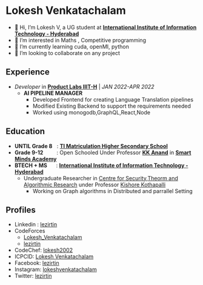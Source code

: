 # Lokesh Venkatachalam

- 👋 Hi, I’m Lokesh V, a UG student at [**International Institute of Information Technology - Hyderabad**](https://www.iiit.ac.in/)
- 👀 I’m interested in Maths , Competitive programming
- 🌱 I’m currently learning cuda, openMI, python
- 💞️ I’m looking to collaborate on any project

## Experience

- *Developer* in [**Product Labs IIIT-H**](https://tto.iiit.ac.in/ttomain.php) | *JAN 2022-APR 2022*
  - **AI PIPELINE MANAGER**
    - Developed Frontend for creating Language Translation pipelines
    - Modified Existing Backend to support the requirements needed
    - Worked using monogodb,GraphQL,React,Node

## Education

- **UNTIL Grade 8** &nbsp;&nbsp;:  [**TI Matriculation Higher Secondary School**](http://www.tischool.org/)
- **Grade 9-12** &nbsp;&nbsp;&nbsp;&nbsp;&nbsp;&nbsp;&nbsp; :  Open Schooled Under Professor [**KK Anand**](https://www.linkedin.com/in/anand-kk-40693815/?originalSubdomain=in) in [**Smart Minds Academy**](http://www.smartmindsacademy.com/)
- **BTECH + MS** &nbsp;&nbsp;&nbsp;&nbsp;  :  [**International Institute of Information Technology - Hyderabad**](https://www.iiit.ac.in/)
  - Undergraduate Researcher in [Centre for Security,Theorm and Algorithmic Research](https://cstar.iiit.ac.in/) under Professor [Kishore Kothapalli](https://faculty.iiit.ac.in/~kkishore/)
      - Working on Graph algorithms in Distributed and parrallel Setting

## Profiles

- Linkedin : [lezirtin](https://www.linkedin.com/in/lezirtin/)
- CodeForces
  - [Lokesh_Venkatachalam](https://codeforces.com/profile/lokesh_venkatachalam)
  - [lezirtin](https://codeforces.com/profile/lezirtin)
- CodeChef: [lokesh2002](https://www.codechef.com/users/lokesh2002)
- ICPCID: [Lokesh Venkatachalam](https://icpc.global/ICPCID/JUYLJ8XBEDRO)
- Facebook: [lezirtin](https://www.facebook.com/lezirtin/)
- Instagram: [lokeshvenkatachalam](https://www.instagram.com/lokeshvenkatachalam/)
- Twitter: [lezirtin](https://twitter.com/lezirtin)

<!---
LokeshVenkatachalam/LokeshVenkatachalam is a ✨ special ✨ repository because its `README.md` (this file) appears on your GitHub profile.
You can click the Preview link to take a look at your changes.
--->
